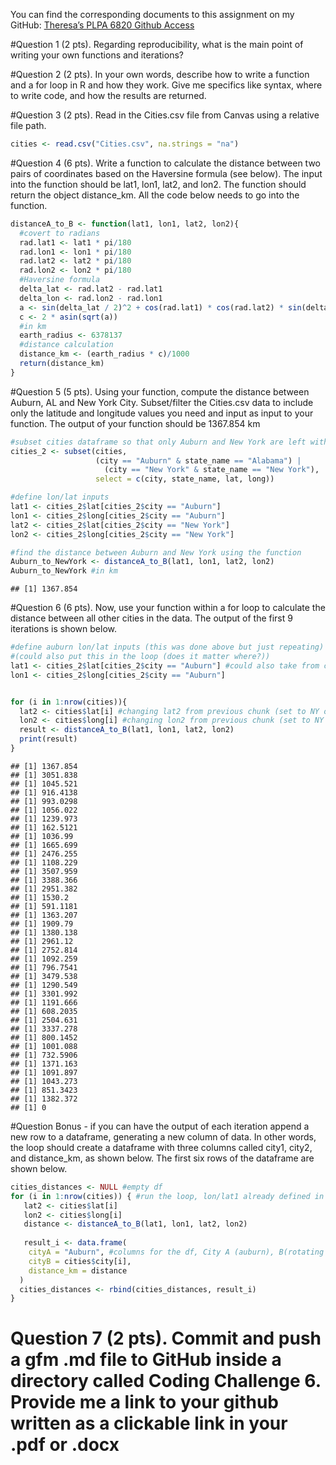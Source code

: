 You can find the corresponding documents to this assignment on my
GitHub: [Theresa’s PLPA 6820 Github
Access](https://github.com/taq-poly/PLPA6820.git)

\#Question 1 (2 pts). Regarding reproducibility, what is the main point
of writing your own functions and iterations?

\#Question 2 (2 pts). In your own words, describe how to write a
function and a for loop in R and how they work. Give me specifics like
syntax, where to write code, and how the results are returned.

\#Question 3 (2 pts). Read in the Cities.csv file from Canvas using a
relative file path.

``` r
cities <- read.csv("Cities.csv", na.strings = "na")
```

\#Question 4 (6 pts). Write a function to calculate the distance between
two pairs of coordinates based on the Haversine formula (see below). The
input into the function should be lat1, lon1, lat2, and lon2. The
function should return the object distance_km. All the code below needs
to go into the function.

``` r
distanceA_to_B <- function(lat1, lon1, lat2, lon2){
  #covert to radians
  rad.lat1 <- lat1 * pi/180
  rad.lon1 <- lon1 * pi/180
  rad.lat2 <- lat2 * pi/180 
  rad.lon2 <- lon2 * pi/180
  #Haversine formula
  delta_lat <- rad.lat2 - rad.lat1
  delta_lon <- rad.lon2 - rad.lon1
  a <- sin(delta_lat / 2)^2 + cos(rad.lat1) * cos(rad.lat2) * sin(delta_lon / 2)^2
  c <- 2 * asin(sqrt(a))
  #in km
  earth_radius <- 6378137
  #distance calculation
  distance_km <- (earth_radius * c)/1000
  return(distance_km)
}
```

\#Question 5 (5 pts). Using your function, compute the distance between
Auburn, AL and New York City. Subset/filter the Cities.csv data to
include only the latitude and longitude values you need and input as
input to your function. The output of your function should be 1367.854
km

``` r
#subset cities dataframe so that only Auburn and New York are left with there respective long/lat values
cities_2 <- subset(cities,
                   (city == "Auburn" & state_name == "Alabama") |
                     (city == "New York" & state_name == "New York"),
                   select = c(city, state_name, lat, long))

#define lon/lat inputs
lat1 <- cities_2$lat[cities_2$city == "Auburn"]
lon1 <- cities_2$long[cities_2$city == "Auburn"]
lat2 <- cities_2$lat[cities_2$city == "New York"]
lon2 <- cities_2$long[cities_2$city == "New York"]

#find the distance between Auburn and New York using the function
Auburn_to_NewYork <- distanceA_to_B(lat1, lon1, lat2, lon2)
Auburn_to_NewYork #in km
```

    ## [1] 1367.854

\#Question 6 (6 pts). Now, use your function within a for loop to
calculate the distance between all other cities in the data. The output
of the first 9 iterations is shown below.

``` r
#define auburn lon/lat inputs (this was done above but just repeating)
#(could also put this in the loop (does it matter where?))
lat1 <- cities_2$lat[cities_2$city == "Auburn"] #could also take from cities dataframe
lon1 <- cities_2$long[cities_2$city == "Auburn"]


for (i in 1:nrow(cities)){
  lat2 <- cities$lat[i] #changing lat2 from previous chunk (set to NY only)
  lon2 <- cities$long[i] #changing lon2 from previous chunk (set to NY only)
  result <- distanceA_to_B(lat1, lon1, lat2, lon2)
  print(result)
}
```

    ## [1] 1367.854
    ## [1] 3051.838
    ## [1] 1045.521
    ## [1] 916.4138
    ## [1] 993.0298
    ## [1] 1056.022
    ## [1] 1239.973
    ## [1] 162.5121
    ## [1] 1036.99
    ## [1] 1665.699
    ## [1] 2476.255
    ## [1] 1108.229
    ## [1] 3507.959
    ## [1] 3388.366
    ## [1] 2951.382
    ## [1] 1530.2
    ## [1] 591.1181
    ## [1] 1363.207
    ## [1] 1909.79
    ## [1] 1380.138
    ## [1] 2961.12
    ## [1] 2752.814
    ## [1] 1092.259
    ## [1] 796.7541
    ## [1] 3479.538
    ## [1] 1290.549
    ## [1] 3301.992
    ## [1] 1191.666
    ## [1] 608.2035
    ## [1] 2504.631
    ## [1] 3337.278
    ## [1] 800.1452
    ## [1] 1001.088
    ## [1] 732.5906
    ## [1] 1371.163
    ## [1] 1091.897
    ## [1] 1043.273
    ## [1] 851.3423
    ## [1] 1382.372
    ## [1] 0

\#Question Bonus - if you can have the output of each iteration append a
new row to a dataframe, generating a new column of data. In other words,
the loop should create a dataframe with three columns called city1,
city2, and distance_km, as shown below. The first six rows of the
dataframe are shown below.

``` r
cities_distances <- NULL #empty df
for (i in 1:nrow(cities)) { #run the loop, lon/lat1 already defined in chunks above
   lat2 <- cities$lat[i]
   lon2 <- cities$long[i]
   distance <- distanceA_to_B(lat1, lon1, lat2, lon2)
  
   result_i <- data.frame(
    cityA = "Auburn", #columns for the df, City A (auburn), B(rotating cities), distance between
    cityB = cities$city[i],
    distance_km = distance
  )
  cities_distances <- rbind(cities_distances, result_i)
}
```

# Question 7 (2 pts). Commit and push a gfm .md file to GitHub inside a directory called Coding Challenge 6. Provide me a link to your github written as a clickable link in your .pdf or .docx
